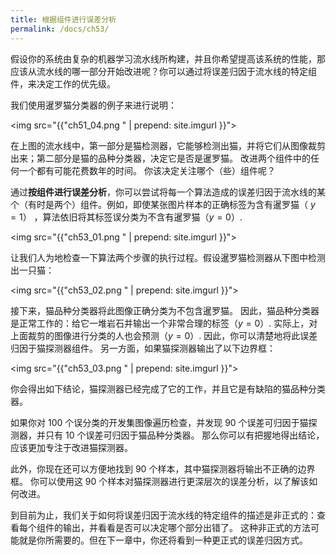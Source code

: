```yaml
---
title: 根据组件进行误差分析
permalink: /docs/ch53/
---
```


假设你的系统由复杂的机器学习流水线所构建，并且你希望提高该系统的性能，那应该从流水线的哪一部分开始改进呢？你可以通过将误差归因于流水线的特定组件，来决定工作的优先级。

我们使用暹罗猫分类器的例子来进行说明：

<img src="{{"ch51_04.png " | prepend: site.imgurl }}">

在上图的流水线中，第一部分是猫检测器，它能够检测出猫，并将它们从图像裁剪出来；第二部分是猫的品种分类器，决定它是否是暹罗猫。 改进两个组件中的任何一个都有可能花费数年的时间。 你该决定关注哪个（些）组件呢？

通过**按组件进行误差分析**，你可以尝试将每一个算法造成的误差归因于流水线的某个（有时是两个）组件。例如，即使某张图片样本的正确标签为含有暹罗猫（ $y=1$） ，算法依旧将其标签误分类为不含有暹罗猫（$y=0$）.

<img src="{{"ch53_01.png " | prepend: site.imgurl }}">

让我们人为地检查一下算法两个步骤的执行过程。假设暹罗猫检测器从下图中检测出一只猫：

<img src="{{"ch53_02.png " | prepend: site.imgurl }}">

接下来，猫品种分类器将此图像正确分类为不包含暹罗猫。 因此，猫品种分类器是正常工作的：给它一堆岩石并输出一个非常合理的标签（$y=0$）. 实际上，对上面裁剪的图像进行分类的人也会预测（$y=0$）. 因此，你可以清楚地将此误差归因于猫探测器组件。
另一方面，如果猫探测器输出了以下边界框：

<img src="{{"ch53_03.png " | prepend: site.imgurl }}">

你会得出如下结论，猫探测器已经完成了它的工作，并且它是有缺陷的猫品种分类器。

如果你对 100 个误分类的开发集图像遍历检查，并发现 90 个误差可归因于猫探测器，并只有 10 个误差可归因于猫品种分类器。 那么你可以有把握地得出结论，应该更加专注于改进猫探测器。

此外，你现在还可以方便地找到 90 个样本，其中猫探测器将输出不正确的边界框。 你可以使用这 90 个样本对猫探测器进行更深层次的误差分析，以了解该如何改进。

到目前为止，我们关于如何将误差归因于流水线的特定组件的描述是非正式的：查看每个组件的输出，并看看是否可以决定哪个部分出错了。 这种非正式的方法可能就是你所需要的。但在下一章中，你还将看到一种更正式的误差归因方式。